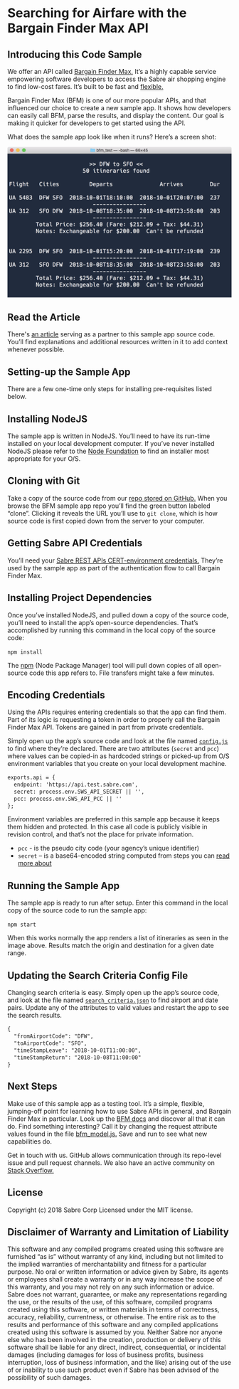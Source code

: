 # Searching for Airfare with the Bargain Finder Max API
## Introducing this Code Sample

We offer an API called [Bargain Finder Max.](https://developer.sabre.com/docs/read/rest_apis/air/search/bargain_finder_max) It’s a highly capable service empowering software developers to access the Sabre air shopping engine to find low-cost fares. It’s built to be fast and [flexible.](http://files.developer.sabre.com/doc/providerdoc/shopping/BargainFinderMax_Help/BargainFinderMax_Help.htm#Getting_Started/FeaturesofBFM.htm) 

Bargain Finder Max (BFM) is one of our more popular APIs, and that influenced our choice to create a new sample app. It shows how developers can easily call BFM, parse the results, and display the content. Our goal is making it quicker for developers to get started using the API. 

What does the sample app look like when it runs? Here’s a screen shot:

![App Screenshot](./docs/bfm_sample_01.png)

## Read the Article

There's [an article](https://blog.developer.sabre.com/) serving as a partner to this sample app source code. You’ll find explanations and additional resources written in it to add context whenever possible. 

## Setting-up the Sample App

There are a few one-time only steps for installing pre-requisites listed below.

## Installing NodeJS

The sample app is written in NodeJS. You’ll need to have its run-time installed on your local development computer. If you’ve never installed NodeJS please refer to the [Node Foundation](https://nodejs.org/en/download/) to find an installer most appropriate for your O/S. 

## Cloning with Git

Take a copy of the source code from our [repo stored on GitHub.](https://github.com/SabreDevStudio) When you browse the BFM sample app repo you’ll find the green button labeled “clone”. Clicking it reveals the URL you’ll use to `git clone`, which is how source code is first copied down from the server to your computer. 

## Getting Sabre API Credentials

You’ll need your [Sabre REST APIs CERT-environment credentials.](https://developer.sabre.com/resources/getting_started_with_sabre_apis/) They’re used by the sample app as part of the authentication flow to call Bargain Finder Max.

## Installing Project Dependencies

Once you’ve installed NodeJS, and pulled down a copy of the source code, you’ll need to install the app’s open-source dependencies. That’s accomplished by running this command in the local copy of the source code:

`npm install`

The [npm](https://www.npmjs.com/) (Node Package Manager) tool will pull down copies of all open-source code this app refers to. File transfers might take a few minutes.

## Encoding Credentials

Using the APIs requires entering credentials so that the app can find them. Part of its logic is requesting a token in order to properly call the Bargain Finder Max API. Tokens are gained in part from private credentials.

Simply open up the app’s source code and look at the file named [`config.js`](./src/config.js) to find where they’re declared. There are two attributes (`secret` and `pcc`) where values can be copied-in as hardcoded strings or picked-up from O/S environment variables that you create on your local development machine.

```
exports.api = {
  endpoint: 'https://api.test.sabre.com',
  secret: process.env.SWS_API_SECRET || '',
  pcc: process.env.SWS_API_PCC || ''
};
```

Environment variables are preferred in this sample app because it keeps them hidden and protected. In this case all code is publicly visible in revision control, and that’s not the place for private information.

* `pcc` - is the pseudo city code (your agency’s unique identifier)
* `secret` – is a base64-encoded string computed from steps you can [read more about](https://developer.sabre.com/page/read/resources/getting_started_with_sabre_apis/how_to_get_a_token)

## Running the Sample App

The sample app is ready to run after setup. Enter this command in the local copy of the source code to run the sample app:

`npm start` 

When this works normally the app renders a list of itineraries as seen in the image above. Results match the origin and destination for a given date range.

## Updating the Search Criteria Config File

Changing search criteria is easy. Simply open up the app’s source code, and look at the file named [`search_criteria.json`](./src/search_criteria.json) to find airport and date pairs. Update any of the attributes to valid values and restart the app to see the search results.

```
{
  "fromAirportCode": "DFW",
  "toAirportCode": "SFO",
  "timeStampLeave": "2018-10-01T11:00:00",
  "timeStampReturn": "2018-10-08T11:00:00"
}
```

## Next Steps

Make use of this sample app as a testing tool. It’s a simple, flexible, jumping-off point for learning how to use Sabre APIs in general, and Bargain Finder Max in particular. Look up the [BFM docs](https://developer.sabre.com/docs/read/rest_apis/air/search/bargain_finder_max) and discover all that it can do. Find something interesting? Call it by changing the request attribute values found in the file [bfm_model.js.](./src/bfm_model.js) Save and run to see what new capabilities do. 

Get in touch with us. GitHub allows communication through its repo-level issue and pull request channels. We also have an active community on [Stack Overflow.](https://stackoverflow.com/questions/tagged/sabre) 

## License

Copyright (c) 2018 Sabre Corp Licensed under the MIT license.

## Disclaimer of Warranty and Limitation of Liability

This software and any compiled programs created using this software are furnished “as is” without warranty of any kind, including but not limited to the implied warranties of merchantability and fitness for a particular purpose. No oral or written information or advice given by Sabre, its agents or employees shall create a warranty or in any way increase the scope of this warranty, and you may not rely on any such information or advice.
Sabre does not warrant, guarantee, or make any representations regarding the use, or the results of the use, of this software, compiled programs created using this software, or written materials in terms of correctness, accuracy, reliability, currentness, or otherwise. The entire risk as to the results and performance of this software and any compiled applications created using this software is assumed by you. Neither Sabre nor anyone else who has been involved in the creation, production or delivery of this software shall be liable for any direct, indirect, consequential, or incidental damages (including damages for loss of business profits, business interruption, loss of business information, and the like) arising out of the use of or inability to use such product even if Sabre has been advised of the possibility of such damages.

